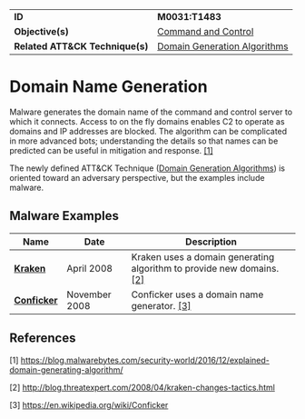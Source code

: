 |||
|---------|------------------------|
|**ID**|**M0031:T1483**|
|**Objective(s)**|[Command and Control](https://github.com/MAECProject/malware-behaviors/tree/master/command-and-control)|
|**Related ATT&CK Technique(s)**|[Domain Generation Algorithms](https://attack.mitre.org/techniques/T1483/)|

Domain Name Generation
======================
Malware generates the domain name of the command and control server to which it connects. Access to on the fly domains enables C2 to operate as domains and IP addresses are blocked. The algorithm can be complicated in more advanced bots; understanding the details so that names can be predicted can be useful in mitigation and response. [[1]](#1)

The newly defined ATT&CK Technique ([Domain Generation Algorithms](https://attack.mitre.org/techniques/T1483/)) is oriented toward an adversary perspective, but the examples include malware.

Malware Examples
----------------
|Name|Date|Description|
|-----------------------------|--------|-----------------------------|
|[**Kraken**](https://github.com/MAECProject/malware-behaviors/blob/master/xample-malware/kraken.md) | April 2008 | Kraken uses a domain generating algorithm to provide new domains. [[2]](#2)|
|[**Conficker**](https://github.com/MAECProject/malware-behaviors/blob/master/xample-malware/conficker.md)| November 2008| Conficker uses a domain name generator. [[3]](#3)

References
----------
<a name="1">[1]</a> https://blog.malwarebytes.com/security-world/2016/12/explained-domain-generating-algorithm/

<a name="2">[2]</a> http://blog.threatexpert.com/2008/04/kraken-changes-tactics.html

<a name="3">[3]</a> https://en.wikipedia.org/wiki/Conficker
